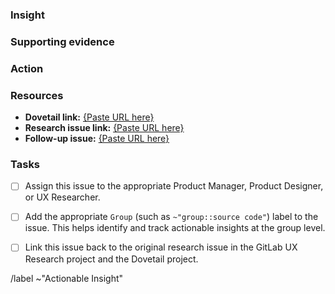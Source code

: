 <!-- Actionable insights must recommend an action that needs to take place. An actionable insight both defines the insight and clearly calls out action or next step required to improve based on the result of the research observation or data. Actionable insights are tracked over time and will include follow-up. Learn more in the handbook here: https://about.gitlab.com/handbook/engineering/ux/ux-research-training/research-insights/#actionable-insights -->

### Insight
<!-- Describe the insight itself: often the problem, finding, or observation. -->

### Supporting evidence
<!-- Describe why the problem is happening, or more details behind the finding or observation. Try to include quotes or specific data collected. Feel free to link the Actionable insight from Dovetail here if applicable instead of retyping details. -->

### Action
<!--Describe the next step or action that needs to take place as a result of the research. The action should be clearly defined, achievable, and directly tied back to the insight. Make sure to use directive terminology, such as: conduct, explore, redesign, etc. -->

### Resources
 <!--Add resources as links below or as related issues. -->

- **Dovetail link:** [{Paste URL here}](url)
- **Research issue link:** [{Paste URL here}](url)
- **Follow-up issue:** [{Paste URL here}](url)

### Tasks
- [ ] Assign this issue to the appropriate Product Manager, Product Designer, or UX Researcher.
- [ ] Add the appropriate `Group` (such as `~"group::source code"`) label to the issue.  This helps identify and track actionable insights at the group level.
- [ ] Link this issue back to the original research issue in the GitLab UX Research project and the Dovetail project.




/label ~"Actionable Insight"

